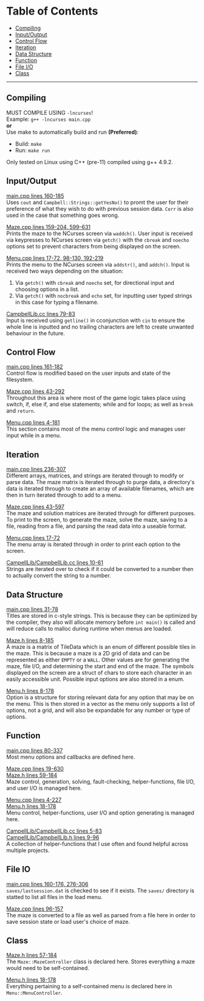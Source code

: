 # Table of Contents
- [Compiling](#compiling)
- [Input/Output](#inputoutput)
- [Control Flow](#control-flow)
- [Iteration](#iteration)
- [Data Structure](#data-structure)
- [Function](#function)
- [File I/O](#file-io)
- [Class](#class)

---

## Compiling
MUST COMPILE USING `-lncurses`!  
Example: `g++ -lncurses main.cpp`  
**or**  
Use make to automatically build and run **(Preferred)**:  
- Build: `make`  
- Run: `make run`

Only tested on Linux using C++ (pre-11) compiled using g++ 4.9.2.

## Input/Output
[main.cpp lines 160-185](/main.cpp#L160-L185)  
Uses `cout` and `Campbell::Strings::getYesNo()` to promt the user for their preference of what they wish to do with previous session data. `Cerr` is also used in the case that something goes wrong.

[Maze.cpp lines 159-204, 599-631](/Maze.cpp#L159-L204)  
Prints the maze to the NCurses screen via `waddch()`. User input is received via keypresses to NCurses screen via `getch()` with the `cbreak` and `noecho` options set to prevent characters from being displayed on the screen.

[Menu.cpp lines 17-72, 98-130, 192-219](/Menu.cpp#L17-L72)  
Prints the menu to the NCurses screen via `addstr()`, and `addch()`. Input is received two ways depending on the situation:
  1) Via `getch()` with `cbreak` and `noecho` set, for directional input and choosing options in a list.
  2) Via `getch()` with `nocbreak` and `echo` set, for inputting user typed strings in this case for typing a filename.

[CampbellLib.cc lines 79-83](/CampbellLib/CampbellLib.cc#L79-L83)  
Input is received using `getline()` in cconjunction with `cin` to ensure the whole line is inputted and no trailing characters are left to create unwanted behaviour in the future.

## Control Flow
[main.cpp lines 161-182](/main.cpp#L161-L182)  
Control flow is modified based on the user inputs and state of the filesystem.

[Maze.cpp lines 43-292](/Maze.cpp#L43-L292)  
Throughout this area is where most of the game logic takes place using switch, if, else if, and else statements; while and for loops; as well as `break` and `return`.

[Menu.cpp lines 4-181](/Menu.cpp#L4-L181)  
This section contains most of the menu control logic and manages user input while in a menu.

## Iteration
[main.cpp lines 236-307](/main.cpp#L263-L307)  
Different arrays, matrices, and strings are iterated through to modify or parse data. The maze matrix is iterated through to purge data, a directory's data is iterated through to create an array of available filenames, which are then in turn iterated through to add to a menu.

[Maze.cpp lines 43-597](/Maze.cpp#L43-L597)  
The maze and solution matrices are iterated through for different purposes. To print to the screen, to generate the maze, solve the maze, saving to a file, reading from a file, and parsing the read data into a useable format.

[Menu.cpp lines 17-72](/Menu.cpp#L17-L72)  
The menu array is iterated through in order to print each option to the screen.

[CampellLib/CampbellLib.cc lines 10-61](/CampbellLib/CampbellLib.cc#L10-L61)  
Strings are iterated over to check if it could be converted to a number then to actually convert the string to a number.

## Data Structure
[main.cpp lines 31-78](/main.cpp#L31-L78)  
Titles are stored in c-style strings. This is because they can be optimized by the compiler, they also will allocate memory before `int main()` is called and will reduce calls to malloc during runtime when menus are loaded.

[Maze.h lines 8-185](/Maze.h#L8-L185)  
A maze is a matrix of TileData which is an enum of different possible tiles in the maze. This is because a maze is a 2D grid of data and can be represented as either `EMPTY` or a `WALL`. Other values are for generating the maze, file I/O, and determining the start and end of the maze. The symbols displayed on the screen are a struct of chars to store each character in an easily accessible unit. Possible input options are also stored in a enum.

[Menu.h lines 8-178](/Menu.h#L8-L178)  
Option is a structure for storing relevant data for any option that may be on the menu. This is then stored in a vector as the menu only supports a list of options, not a grid, and will also be expandable for any number or type of options.

## Function
[main.cpp lines 80-337](/main.cpp#L80-L337)  
Most menu options and callbacks are defined here.

[Maze.cpp lines 19-630](/Maze.cpp#L19-L630)  
[Maze.h lines 59-184](/Maze.h#L59-L184)  
Maze control, generation, solving, fault-checking, helper-functions, file I/O, and user I/O is managed here.

[Menu.cpp lines 4-227](/Menu.cpp#L4-L227)  
[Menu.h lines 18-178](/Menu.h#L18-L178)  
Menu control, helper-functions, user I/O and option generating is managed here.

[CampellLib/CampbellLib.cc lines 5-83](/CampbellLib/CampbellLib.cc#L5-L83)  
[CampellLib/CampbellLib.h lines 9-96](/CampbellLib/CampbellLib.h#L9-L96)  
A collection of helper-functions that I use often and found helpful across multiple projects.

## File IO
[main.cpp lines 160-176, 276-306](/main.cpp#L160-L176)  
`saves/lastsession.dat` is checked to see if it exists. The `saves/` directory is statted to list all files in the load menu.

[Maze.cpp lines 96-157](/Maze.cpp#L96-L157)  
The maze is converted to a file as well as parsed from a file here in order to save session state or load user's choice of maze.

## Class
[Maze.h lines 57-184](/Maze.h#L57-L184)  
The `Maze::MazeController` class is declared here. Stores everything a maze would need to be self-contained.

[Menu.h lines 18-178](/Menu.h#L18-L178)  
Everything pertaining to a self-contained menu is declared here in `Menu::MenuController`.
